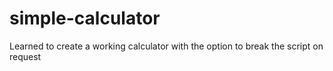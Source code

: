 # simple-calculator
Learned to create a working calculator with the option to break the script on request
